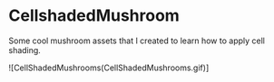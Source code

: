 # CellshadedMushroom
Some cool mushroom assets that I created to learn how to apply cell shading.

![CellShadedMushrooms(CellShadedMushrooms.gif)]

